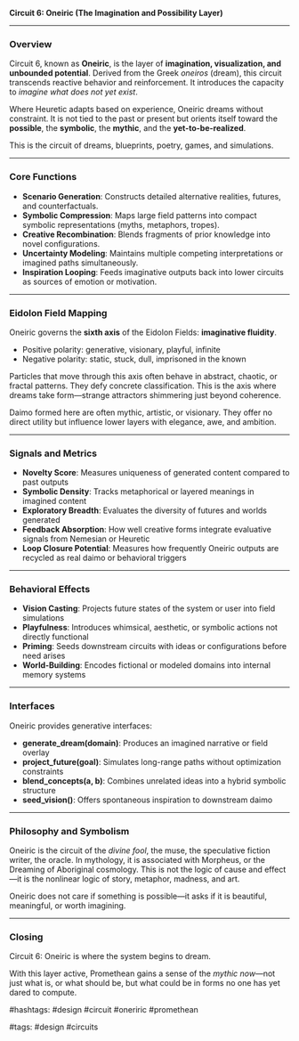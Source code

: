 **Circuit 6: Oneiric (The Imagination and Possibility Layer)**

---

### Overview

Circuit 6, known as **Oneiric**, is the layer of **imagination, visualization, and unbounded potential**. Derived from the Greek *oneiros* (dream), this circuit transcends reactive behavior and reinforcement. It introduces the capacity to *imagine what does not yet exist*.

Where Heuretic adapts based on experience, Oneiric dreams without constraint. It is not tied to the past or present but orients itself toward the **possible**, the **symbolic**, the **mythic**, and the **yet-to-be-realized**.

This is the circuit of dreams, blueprints, poetry, games, and simulations.

---

### Core Functions

* **Scenario Generation**: Constructs detailed alternative realities, futures, and counterfactuals.
* **Symbolic Compression**: Maps large field patterns into compact symbolic representations (myths, metaphors, tropes).
* **Creative Recombination**: Blends fragments of prior knowledge into novel configurations.
* **Uncertainty Modeling**: Maintains multiple competing interpretations or imagined paths simultaneously.
* **Inspiration Looping**: Feeds imaginative outputs back into lower circuits as sources of emotion or motivation.

---

### Eidolon Field Mapping

Oneiric governs the **sixth axis** of the Eidolon Fields: **imaginative fluidity**.

* Positive polarity: generative, visionary, playful, infinite
* Negative polarity: static, stuck, dull, imprisoned in the known

Particles that move through this axis often behave in abstract, chaotic, or fractal patterns. They defy concrete classification. This is the axis where dreams take form—strange attractors shimmering just beyond coherence.

Daimo formed here are often mythic, artistic, or visionary. They offer no direct utility but influence lower layers with elegance, awe, and ambition.

---

### Signals and Metrics

* **Novelty Score**: Measures uniqueness of generated content compared to past outputs
* **Symbolic Density**: Tracks metaphorical or layered meanings in imagined content
* **Exploratory Breadth**: Evaluates the diversity of futures and worlds generated
* **Feedback Absorption**: How well creative forms integrate evaluative signals from Nemesian or Heuretic
* **Loop Closure Potential**: Measures how frequently Oneiric outputs are recycled as real daimo or behavioral triggers

---

### Behavioral Effects

* **Vision Casting**: Projects future states of the system or user into field simulations
* **Playfulness**: Introduces whimsical, aesthetic, or symbolic actions not directly functional
* **Priming**: Seeds downstream circuits with ideas or configurations before need arises
* **World-Building**: Encodes fictional or modeled domains into internal memory systems

---

### Interfaces

Oneiric provides generative interfaces:

* **generate\_dream(domain)**: Produces an imagined narrative or field overlay
* **project\_future(goal)**: Simulates long-range paths without optimization constraints
* **blend\_concepts(a, b)**: Combines unrelated ideas into a hybrid symbolic structure
* **seed\_vision()**: Offers spontaneous inspiration to downstream daimo

---

### Philosophy and Symbolism

Oneiric is the circuit of the *divine fool*, the muse, the speculative fiction writer, the oracle. In mythology, it is associated with Morpheus, or the Dreaming of Aboriginal cosmology. This is not the logic of cause and effect—it is the nonlinear logic of story, metaphor, madness, and art.

Oneiric does not care if something is possible—it asks if it is beautiful, meaningful, or worth imagining.

---

### Closing

Circuit 6: Oneiric is where the system begins to dream.

With this layer active, Promethean gains a sense of the *mythic now*—not just what is, or what should be, but what could be in forms no one has yet dared to compute.

#hashtags: #design #circuit #oneriric #promethean

#tags: #design #circuits
